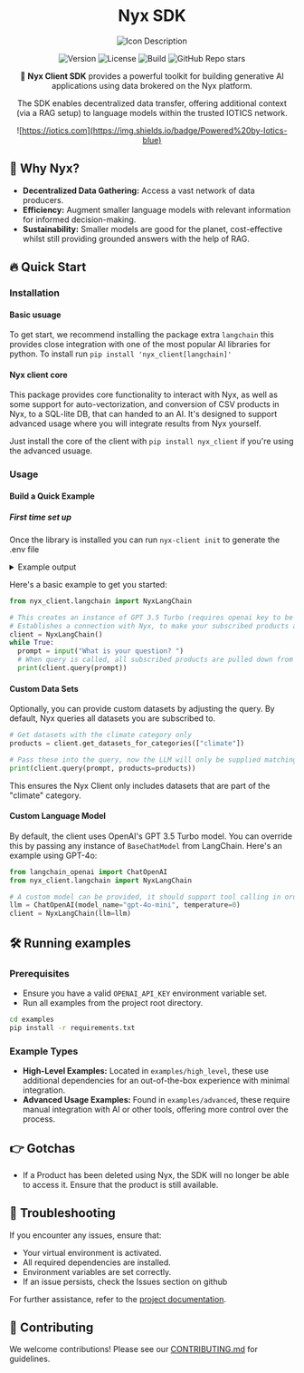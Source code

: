 <div align="center">

# Nyx SDK
![Icon Description](./icon.png)

![Version](https://img.shields.io/badge/version-0.0.1-blue) 
![License](https://img.shields.io/badge/License-Apache%202.0-yellow.svg)
![Build](https://github.com/Iotic-Labs/nyx-sdk/actions/workflows/pr_check.yaml/badge.svg?branch=main)
![GitHub Repo stars](https://img.shields.io/github/stars/Iotic-Labs/nyx-sdk)


🌟 **Nyx Client SDK** provides a powerful toolkit for building generative AI applications using data brokered on the Nyx platform. 

The SDK enables decentralized data transfer, offering additional context (via a RAG setup) to language models within the trusted IOTICS network.

![https://iotics.com](https://img.shields.io/badge/Powered%20by-Iotics-blue)
</div>

## 🤔 Why Nyx?

- **Decentralized Data Gathering:** Access a vast network of data producers.
- **Efficiency:** Augment smaller language models with relevant information for informed decision-making.
- **Sustainability:** Smaller models are good for the planet, cost-effective whilst still providing grounded answers with the help of RAG.

## 🔥 Quick Start

### Installation
#### Basic usuage
To get start, we recommend installing the package extra `langchain` this provides close integration with one of the 
most popular AI libraries for python. To install run `pip install 'nyx_client[langchain]'`

#### Nyx client core
This package provides core functionality to interact with Nyx, as well as some support for auto-vectorization, and
conversion of CSV products in Nyx, to a SQL-lite DB, that can handed to an AI. It's designed to support advanced usage
where you will integrate results from Nyx yourself.

Just install the core of the client with
`pip install nyx_client`
if you're using the advanced usuage. 

### Usage

#### Build a Quick Example

##### First time set up
Once the library is installed you can run `nyx-client init` to generate the .env file

<details>
<summary>Example output</summary>

```commandline
#### Generated by utils.generate_config.py - do not edit manually
DID_USER_DID=did:iotics:iotDJ1ftN8LM6WUKZp1Zo8Ha1dkm8yyQvFAx
DID_AGENT_DID=did:iotics:iotZ7kSUpmAcAjdVzKKF4JUmC42tBPG7JRoQ
DID_AGENT_KEY_NAME="#agent-competent_hello"
DID_AGENT_NAME="#agent-competent_hello"
DID_AGENT_SECRET=54d1338492578c1d2c0cffb077f9242bd3824cbe0ce9f55e7b70ee38bcebdc9d
HOST_VERIFY_SSL=true # Set to false for development
####

NYX_URL=<ENTER URL>
NYX_USERNAME=<ENTER USERNAME>
NYX_EMAIL=<ENTER EMAIL>
NYX_PASSWORD=<ENTER PASSWORD>
OPENAI_API_KEY=<ENTER KEY IF REQUIRED (using NyxClientLangChain)>
```
</details>

Here's a basic example to get you started:

```python
from nyx_client.langchain import NyxLangChain

# This creates an instance of GPT 3.5 Turbo (requires openai key to be set) and 
# Establishes a connection with Nyx, to make your subscribed products available to it
client = NyxLangChain()
while True:
  prompt = input("What is your question? ")
  # When query is called, all subscribed products are pulled down from Nyx and supplied to the LLM.
  print(client.query(prompt))
```

#### Custom Data Sets

Optionally, you can provide custom datasets by adjusting the query. By default, Nyx queries all datasets you are subscribed to.

```python
# Get datasets with the climate category only
products = client.get_datasets_for_categories(["climate"])

# Pass these into the query, now the LLM will only be supplied matching products
print(client.query(prompt, products=products))
```

This ensures the Nyx Client only includes datasets that are part of the "climate" category.

#### Custom Language Model

By default, the client uses OpenAI's GPT 3.5 Turbo model. You can override this by passing any instance of `BaseChatModel` from LangChain. Here's an example using GPT-4o:

```python
from langchain_openai import ChatOpenAI
from nyx_client.langchain import NyxLangChain

# A custom model can be provided, it should support tool calling in order to handle CSV files from NYX
llm = ChatOpenAI(model_name="gpt-4o-mini", temperature=0)
client = NyxLangChain(llm=llm)
```

## 🛠️ Running examples

### Prerequisites

- Ensure you have a valid `OPENAI_API_KEY` environment variable set.
- Run all examples from the project root directory.

```bash
cd examples
pip install -r requirements.txt
```

### Example Types

- **High-Level Examples:** Located in `examples/high_level`, these use additional dependencies for an out-of-the-box experience with minimal integration.
- **Advanced Usage Examples:** Found in `examples/advanced`, these require manual integration with AI or other tools, offering more control over the process.

## 👉 Gotchas

- If a Product has been deleted using Nyx, the SDK will no longer be able to access it. Ensure that the product is still available.

## 🐞 Troubleshooting

If you encounter any issues, ensure that:

- Your virtual environment is activated.
- All required dependencies are installed.
- Environment variables are set correctly.
- If an issue persists, check the Issues section on github

For further assistance, refer to the [project documentation](https://github.com/Iotic-Labs/nyx-sdk/tree/main/docs).

## 🤝 Contributing

We welcome contributions! Please see our [CONTRIBUTING.md](https://github.com/Iotic-Labs/nyx-sdk/blob/main/CONTRIBUTING.md) for guidelines.

